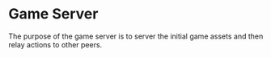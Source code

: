 # Game Server

The purpose of the game server is to server the initial game assets and then relay actions to other peers.